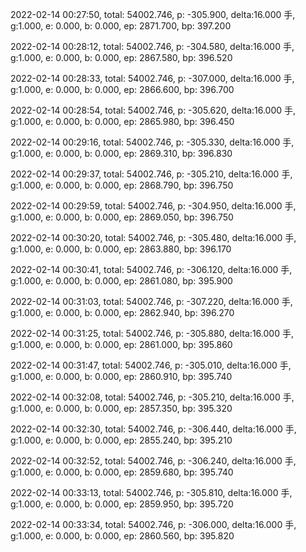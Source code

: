 2022-02-14 00:27:50, total: 54002.746, p: -305.900, delta:16.000 手, g:1.000, e: 0.000, b: 0.000, ep: 2871.700, bp: 397.200

2022-02-14 00:28:12, total: 54002.746, p: -304.580, delta:16.000 手, g:1.000, e: 0.000, b: 0.000, ep: 2867.580, bp: 396.520

2022-02-14 00:28:33, total: 54002.746, p: -307.000, delta:16.000 手, g:1.000, e: 0.000, b: 0.000, ep: 2866.600, bp: 396.700

2022-02-14 00:28:54, total: 54002.746, p: -305.620, delta:16.000 手, g:1.000, e: 0.000, b: 0.000, ep: 2865.980, bp: 396.450

2022-02-14 00:29:16, total: 54002.746, p: -305.330, delta:16.000 手, g:1.000, e: 0.000, b: 0.000, ep: 2869.310, bp: 396.830

2022-02-14 00:29:37, total: 54002.746, p: -305.210, delta:16.000 手, g:1.000, e: 0.000, b: 0.000, ep: 2868.790, bp: 396.750

2022-02-14 00:29:59, total: 54002.746, p: -304.950, delta:16.000 手, g:1.000, e: 0.000, b: 0.000, ep: 2869.050, bp: 396.750

2022-02-14 00:30:20, total: 54002.746, p: -305.480, delta:16.000 手, g:1.000, e: 0.000, b: 0.000, ep: 2863.880, bp: 396.170

2022-02-14 00:30:41, total: 54002.746, p: -306.120, delta:16.000 手, g:1.000, e: 0.000, b: 0.000, ep: 2861.080, bp: 395.900

2022-02-14 00:31:03, total: 54002.746, p: -307.220, delta:16.000 手, g:1.000, e: 0.000, b: 0.000, ep: 2862.940, bp: 396.270

2022-02-14 00:31:25, total: 54002.746, p: -305.880, delta:16.000 手, g:1.000, e: 0.000, b: 0.000, ep: 2861.000, bp: 395.860

2022-02-14 00:31:47, total: 54002.746, p: -305.010, delta:16.000 手, g:1.000, e: 0.000, b: 0.000, ep: 2860.910, bp: 395.740

2022-02-14 00:32:08, total: 54002.746, p: -305.210, delta:16.000 手, g:1.000, e: 0.000, b: 0.000, ep: 2857.350, bp: 395.320

2022-02-14 00:32:30, total: 54002.746, p: -306.440, delta:16.000 手, g:1.000, e: 0.000, b: 0.000, ep: 2855.240, bp: 395.210

2022-02-14 00:32:52, total: 54002.746, p: -306.240, delta:16.000 手, g:1.000, e: 0.000, b: 0.000, ep: 2859.680, bp: 395.740

2022-02-14 00:33:13, total: 54002.746, p: -305.810, delta:16.000 手, g:1.000, e: 0.000, b: 0.000, ep: 2859.950, bp: 395.720

2022-02-14 00:33:34, total: 54002.746, p: -306.000, delta:16.000 手, g:1.000, e: 0.000, b: 0.000, ep: 2860.560, bp: 395.820